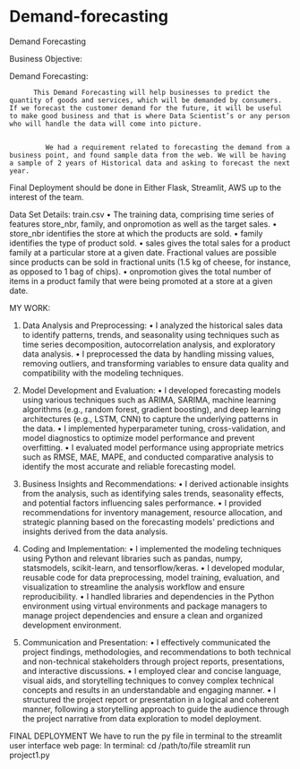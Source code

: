 # Demand-forecasting
Demand Forecasting

Business Objective:

Demand Forecasting:

          This Demand Forecasting will help businesses to predict the quantity of goods and services, which will be demanded by consumers. If we forecast the customer demand for the future, it will be useful to make good business and that is where Data Scientist’s or any person who will handle the data will come into picture.


             We had a requirement related to forecasting the demand from a business point, and found sample data from the web. We will be having a sample of 2 years of Historical data and asking to forecast the next year.


Final Deployment should be done in Either Flask, Streamlit, AWS up to the interest of the team.

Data Set Details:
train.csv
•	The training data, comprising time series of features store_nbr, family, and onpromotion as well as the target sales.
•	store_nbr identifies the store at which the products are sold.
•	family identifies the type of product sold.
•	sales gives the total sales for a product family at a particular store at a given date. Fractional values are possible since products can be sold in fractional units (1.5 kg of cheese, for instance, as opposed to 1 bag of chips).
•	onpromotion gives the total number of items in a product family that were being promoted at a store at a given date.

MY WORK:

1.	Data Analysis and Preprocessing:
•	I analyzed the historical sales data to identify patterns, trends, and seasonality using techniques such as time series decomposition, autocorrelation analysis, and exploratory data analysis.
•	I preprocessed the data by handling missing values, removing outliers, and transforming variables to ensure data quality and compatibility with the modeling techniques.

2.	Model Development and Evaluation:
•	I developed forecasting models using various techniques such as ARIMA, SARIMA, machine learning algorithms (e.g., random forest, gradient boosting), and deep learning architectures (e.g., LSTM, CNN) to capture the underlying patterns in the data.
•	I implemented hyperparameter tuning, cross-validation, and model diagnostics to optimize model performance and prevent overfitting.
•	I evaluated model performance using appropriate metrics such as RMSE, MAE, MAPE, and conducted comparative analysis to identify the most accurate and reliable forecasting model.

3.	Business Insights and Recommendations:
•	I derived actionable insights from the analysis, such as identifying sales trends, seasonality effects, and potential factors influencing sales performance.
•	I provided recommendations for inventory management, resource allocation, and strategic planning based on the forecasting models' predictions and insights derived from the data analysis.

4.	Coding and Implementation:
•	I implemented the modeling techniques using Python and relevant libraries such as pandas, numpy, statsmodels, scikit-learn, and tensorflow/keras.
•	I developed modular, reusable code for data preprocessing, model training, evaluation, and visualization to streamline the analysis workflow and ensure reproducibility.
•	I handled libraries and dependencies in the Python environment using virtual environments and package managers to manage project dependencies and ensure a clean and organized development environment.

5.	Communication and Presentation:
•	I effectively communicated the project findings, methodologies, and recommendations to both technical and non-technical stakeholders through project reports, presentations, and interactive discussions.
•	I employed clear and concise language, visual aids, and storytelling techniques to convey complex technical concepts and results in an understandable and engaging manner.
•	I structured the project report or presentation in a logical and coherent manner, following a storytelling approach to guide the audience through the project narrative from data exploration to model deployment.


FINAL DEPLOYMENT
We have to run the py file in terminal to the streamlit user interface web page:
In terminal:
cd /path/to/file
streamlit run project1.py




